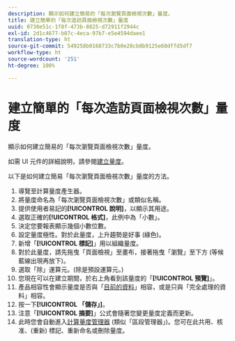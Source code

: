 ```yaml
---
description: 顯示如何建立簡易的「每次瀏覽頁面檢視次數」量度。
title: 建立簡單的「每次造訪頁面檢視次數」量度
uuid: 0730e51c-1f8f-473b-8825-d72911f2944c
exl-id: 2d1c4677-b07c-4eca-97b7-e5e4594daee1
translation-type: ht
source-git-commit: 549258b0168733c7b0e28cb8b9125e68dffd5df7
workflow-type: ht
source-wordcount: '251'
ht-degree: 100%

---
```


# 建立簡單的「每次造訪頁面檢視次數」量度

顯示如何建立簡易的「每次瀏覽頁面檢視次數」量度。

如需 UI 元件的詳細說明，請參閱[建立量度](/help/components/c-calcmetrics/c-workflow/cm-workflow/c-build-metrics/cm-build-metrics.md)。

以下是如何建立簡易「每次瀏覽頁面檢視次數」量度的方法。

1. 導覽至計算量度產生器。
1. 將量度命名為「每次瀏覽頁面檢視次數」或類似名稱。
1. 提供使用者易記的&#x200B;**[!UICONTROL 說明]**，以顯示其用途。
1. 選取正確的&#x200B;**[!UICONTROL 格式]**，此例中為「小數」。
1. 決定您要報表顯示幾個小數位數。
1. 設定量度極性。對於此量度，上升趨勢是好事 (綠色)。
1. 新增「**[!UICONTROL 標記]**」用以組織量度。
1. 對於此量度，請先拖曳「頁面檢視」至畫布，接著拖曳「瀏覽」至下方 (等候藍線出現再放下)。
1. 選取「除」運算元。(除是預設運算元。)
1. 您現在可以在建立期間，於右上角看到該量度的「**[!UICONTROL 預覽]**」。
1. 產品相容性會顯示量度是否與「[目前的資料](https://docs.adobe.com/content/help/zh-Hant/analytics/analyze/reports-analytics/current-data.html)」相容，或是只與「完全處理的資料」相容。
1. 按一下&#x200B;**[!UICONTROL 「儲存」]**。
1. 注意「**[!UICONTROL 摘要]**」公式會隨著您變更量度定義而更新。
1. 此時您會自動進入[計算量度管理器](/help/components/c-calcmetrics/c-workflow/cm-workflow/cm-manager.md) (類似「區段管理器」)。您可在此共用、核准、(重新) 標記、重新命名或刪除量度。
